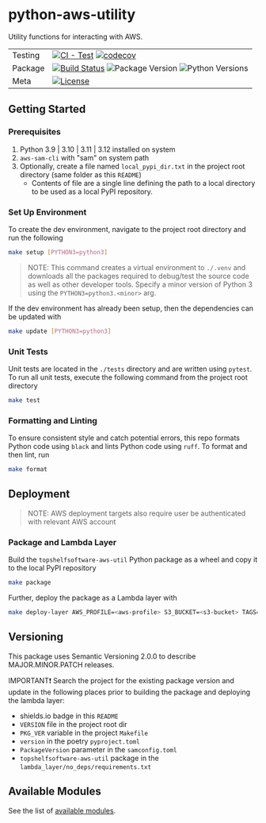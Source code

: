 # python-aws-utility

Utility functions for interacting with AWS.

| | |
| --- | --- |
| Testing | [![CI - Test](https://github.com/topshelfsoftware/python-aws-utility/actions/workflows/unit-tests.yaml/badge.svg)](https://github.com/topshelfsoftware/python-aws-utility/actions/workflows/unit-tests.yaml) [![codecov](https://codecov.io/gh/topshelfsoftware/python-aws-utility/graph/badge.svg?token=SK77CYUOBP)](https://codecov.io/gh/topshelfsoftware/python-aws-utility) |
| Package | [![Build Status](https://github.com/topshelfsoftware/python-aws-utility/actions/workflows/build.yaml/badge.svg)](https://github.com/topshelfsoftware/python-aws-utility/actions/workflows/build.yaml) ![Package Version](https://img.shields.io/badge/latest-v0.4.0-blue) ![Python Versions](https://img.shields.io/badge/python-3.9_%7C_3.10_%7C_3.11_%7C_3.12-blue?logo=python&logoColor=yellow) |
| Meta | [![License](https://img.shields.io/github/license/topshelfsoftware/python-aws-utility)](https://github.com/topshelfsoftware/python-aws-utility/blob/main/LICENSE) |

## Getting Started

### Prerequisites

1. Python 3.9 | 3.10 | 3.11 | 3.12 installed on system
2. `aws-sam-cli` with "sam" on system path
3. Optionally, create a file named `local_pypi_dir.txt` in the project root directory (same folder as this `README`)
    - Contents of file are a single line defining the path to a local directory to be used as a local PyPI repository.

### Set Up Environment

To create the dev environment, navigate to the project root directory and run the following

```bash
make setup [PYTHON3=python3]
```

>NOTE: This command creates a virtual environment to `./.venv` and downloads all the
packages required to debug/test the source code as well as other developer tools. Specify
a minor version of Python 3 using the `PYTHON3=python3.<minor>` arg.

If the dev environment has already been setup, then the dependencies can be updated with

```bash
make update [PYTHON3=python3]
```

### Unit Tests

Unit tests are located in the `./tests` directory and are written using `pytest`.
To run all unit tests, execute the following command from the project root directory

```bash
make test
```

### Formatting and Linting

To ensure consistent style and catch potential errors, this repo formats Python code using `black` and
lints Python code using `ruff`. To format and then lint, run

```bash
make format
```

## Deployment

>NOTE: AWS deployment targets also require user be authenticated with relevant AWS account

### Package and Lambda Layer

Build the `topshelfsoftware-aws-util` Python package as a wheel and copy it to the local PyPI repository

```bash
make package
```

Further, deploy the package as a Lambda layer with

```bash
make deploy-layer AWS_PROFILE=<aws-profile> S3_BUCKET=<s3-bucket> TAGS="CustomerId={cid} ProjectId={pid}" [AWS_REGION=us-east-1]
```

## Versioning

This package uses Semantic Versioning 2.0.0 to describe MAJOR.MINOR.PATCH releases.

IMPORTANT❗
Search the project for the existing package version and update in the following places prior to building the package and deploying the lambda layer:

- shields.io badge in this `README`
- `VERSION` file in the project root dir
- `PKG_VER` variable in the project `Makefile`
- `version` in the poetry `pyproject.toml`
- `PackageVersion` parameter in the `samconfig.toml`
- `topshelfsoftware-aws-util` package in the `lambda_layer/no_deps/requirements.txt`

## Available Modules

See the list of [available modules](./docs/README.md#available-modules).
